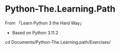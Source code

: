 # Python-The.Learning.Path
From 「Learn Python 3 the Hard Way」

* Based on Python 3.11.2

cd Documents/Python-The.Learning.path/Exercises/
